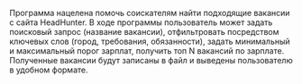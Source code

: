 Программа нацелена помочь соискателям найти подходящие вакансии с сайта HeadHunter.
В ходе программы пользователь может задать поисковый запрос (название вакансии), отфильтровать посредством ключевых слов
(город, требования, обязанности), задать минимальный и максимальный порог зарплат, получить топ N вакансий по зарплате.
Полученные вакансии будут записаны в файл и выведены пользователю в удобном формате.
